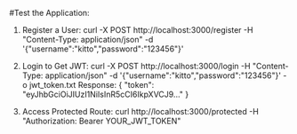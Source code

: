#Test the Application:

1. Register a User:
   curl -X POST http://localhost:3000/register -H "Content-Type: application/json" -d '{"username":"kitto","password":"123456"}'

2. Login to Get JWT:
   curl -X POST http://localhost:3000/login -H "Content-Type: application/json" -d '{"username":"kitto","password":"123456"}' -o jwt_token.txt
   Response: { "token": "eyJhbGciOiJIUzI1NiIsInR5cCI6IkpXVCJ9..." }

3. Access Protected Route:
   curl http://localhost:3000/protected -H "Authorization: Bearer YOUR_JWT_TOKEN"
